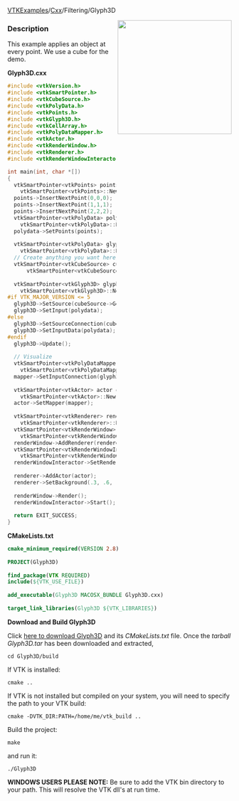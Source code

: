 [VTKExamples](/home/)/[Cxx](/Cxx)/Filtering/Glyph3D

<img align="right" src="https://github.com/lorensen/VTKExamples/blob/gh-pages/Testing/Baseline/Filtering/TestGlyph3D.png?raw=true" width="256" />

### Description
This example applies an object at every point. We use a cube for the demo.

**Glyph3D.cxx**
```c++
#include <vtkVersion.h>
#include <vtkSmartPointer.h>
#include <vtkCubeSource.h>
#include <vtkPolyData.h>
#include <vtkPoints.h>
#include <vtkGlyph3D.h>
#include <vtkCellArray.h>
#include <vtkPolyDataMapper.h>
#include <vtkActor.h>
#include <vtkRenderWindow.h>
#include <vtkRenderer.h>
#include <vtkRenderWindowInteractor.h>

int main(int, char *[])
{
  vtkSmartPointer<vtkPoints> points = 
    vtkSmartPointer<vtkPoints>::New();
  points->InsertNextPoint(0,0,0);
  points->InsertNextPoint(1,1,1);
  points->InsertNextPoint(2,2,2);
  vtkSmartPointer<vtkPolyData> polydata = 
    vtkSmartPointer<vtkPolyData>::New();
  polydata->SetPoints(points);
 
  vtkSmartPointer<vtkPolyData> glyph = 
    vtkSmartPointer<vtkPolyData>::New();
  // Create anything you want here, we will use a cube for the demo.
  vtkSmartPointer<vtkCubeSource> cubeSource = 
      vtkSmartPointer<vtkCubeSource>::New();
 
  vtkSmartPointer<vtkGlyph3D> glyph3D = 
    vtkSmartPointer<vtkGlyph3D>::New();
#if VTK_MAJOR_VERSION <= 5
  glyph3D->SetSource(cubeSource->GetOutput());
  glyph3D->SetInput(polydata);
#else
  glyph3D->SetSourceConnection(cubeSource->GetOutputPort());
  glyph3D->SetInputData(polydata);
#endif
  glyph3D->Update();
    
  // Visualize
  vtkSmartPointer<vtkPolyDataMapper> mapper = 
    vtkSmartPointer<vtkPolyDataMapper>::New();
  mapper->SetInputConnection(glyph3D->GetOutputPort());
 
  vtkSmartPointer<vtkActor> actor = 
    vtkSmartPointer<vtkActor>::New();
  actor->SetMapper(mapper);
 
  vtkSmartPointer<vtkRenderer> renderer = 
    vtkSmartPointer<vtkRenderer>::New();
  vtkSmartPointer<vtkRenderWindow> renderWindow = 
    vtkSmartPointer<vtkRenderWindow>::New();
  renderWindow->AddRenderer(renderer);
  vtkSmartPointer<vtkRenderWindowInteractor> renderWindowInteractor = 
    vtkSmartPointer<vtkRenderWindowInteractor>::New();
  renderWindowInteractor->SetRenderWindow(renderWindow);
 
  renderer->AddActor(actor);
  renderer->SetBackground(.3, .6, .3); // Background color green
 
  renderWindow->Render();
  renderWindowInteractor->Start();
 
  return EXIT_SUCCESS;
}
```
**CMakeLists.txt**
```cmake
cmake_minimum_required(VERSION 2.8)
 
PROJECT(Glyph3D)
 
find_package(VTK REQUIRED)
include(${VTK_USE_FILE})
 
add_executable(Glyph3D MACOSX_BUNDLE Glyph3D.cxx)
 
target_link_libraries(Glyph3D ${VTK_LIBRARIES})
```

**Download and Build Glyph3D**

Click [here to download Glyph3D](https://github.com/lorensen/VTKWikiExamplesTarballs/raw/master/Glyph3D.tar) and its *CMakeLists.txt* file.
Once the *tarball Glyph3D.tar* has been downloaded and extracted,
```
cd Glyph3D/build 
```
If VTK is installed:
```
cmake ..
```
If VTK is not installed but compiled on your system, you will need to specify the path to your VTK build:
```
cmake -DVTK_DIR:PATH=/home/me/vtk_build ..
```
Build the project:
```
make
```
and run it:
```
./Glyph3D
```
**WINDOWS USERS PLEASE NOTE:** Be sure to add the VTK bin directory to your path. This will resolve the VTK dll's at run time.

